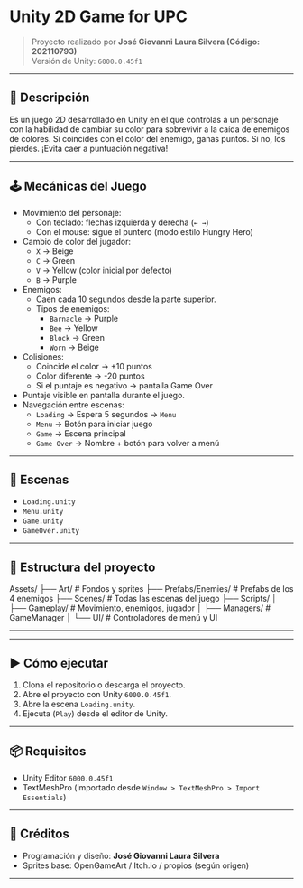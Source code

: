 # Unity 2D Game for UPC

> Proyecto realizado por **José Giovanni Laura Silvera (Código: 202110793)**  
> Versión de Unity: `6000.0.45f1`

---

## 📌 Descripción

Es un juego 2D desarrollado en Unity en el que controlas a un personaje con la habilidad de cambiar su color para sobrevivir a la caída de enemigos de colores. Si coincides con el color del enemigo, ganas puntos. Si no, los pierdes. ¡Evita caer a puntuación negativa!

---

## 🕹️ Mecánicas del Juego

- Movimiento del personaje:
  - Con teclado: flechas izquierda y derecha (`← →`)
  - Con el mouse: sigue el puntero (modo estilo Hungry Hero)
- Cambio de color del jugador:
  - `X` → Beige
  - `C` → Green
  - `V` → Yellow (color inicial por defecto)
  - `B` → Purple
- Enemigos:
  - Caen cada 10 segundos desde la parte superior.
  - Tipos de enemigos:
    - `Barnacle` → Purple
    - `Bee` → Yellow
    - `Block` → Green
    - `Worn` → Beige
- Colisiones:
  - Coincide el color → +10 puntos
  - Color diferente → -20 puntos
  - Si el puntaje es negativo → pantalla Game Over
- Puntaje visible en pantalla durante el juego.
- Navegación entre escenas:
  - `Loading` → Espera 5 segundos → `Menu`
  - `Menu` → Botón para iniciar juego
  - `Game` → Escena principal
  - `Game Over` → Nombre + botón para volver a menú

---

## 🧩 Escenas

- `Loading.unity`
- `Menu.unity`
- `Game.unity`
- `GameOver.unity`

---

## 📁 Estructura del proyecto
Assets/
├── Art/ # Fondos y sprites
├── Prefabs/Enemies/ # Prefabs de los 4 enemigos
├── Scenes/ # Todas las escenas del juego
├── Scripts/
│ ├── Gameplay/ # Movimiento, enemigos, jugador
│ ├── Managers/ # GameManager
│ └── UI/ # Controladores de menú y UI

---
---

## ▶️ Cómo ejecutar

1. Clona el repositorio o descarga el proyecto.
2. Abre el proyecto con Unity `6000.0.45f1`.
3. Abre la escena `Loading.unity`.
4. Ejecuta (`Play`) desde el editor de Unity.

---

## 📦 Requisitos

- Unity Editor `6000.0.45f1`
- TextMeshPro (importado desde `Window > TextMeshPro > Import Essentials`)

---

## 🧪 Créditos

- Programación y diseño: **José Giovanni Laura Silvera**
- Sprites base: OpenGameArt / Itch.io / propios (según origen)

---
